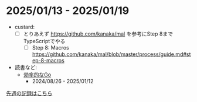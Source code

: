 # 2025/01/13 - 2025/01/19

- custard:
    - [ ] とりあえず <https://github.com/kanaka/mal> を参考にStep 8までTypeScriptでやる
        - [ ] Step 8: Macros <https://github.com/kanaka/mal/blob/master/process/guide.md#step-8-macros>
- 読書など:
    - [効率的なGo](https://www.oreilly.co.jp//books/9784814400539/)
        - 2024/08/26 - 2025/01/12

[先週の記録はこちら](https://github.com/igrep/daily-commits/blob/85807aada5ec06df2bed9998d2c747c68b1b394e/yesterday.md)

